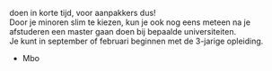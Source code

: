 doen in korte tijd, voor aanpakkers dus!  
Door je minoren slim te kiezen, kun je ook nog eens meteen na je afstuderen
een master gaan doen bij bepaalde universiteiten.  
Je kunt in september of februari beginnen met de 3-jarige opleiding.  
* Mbo
